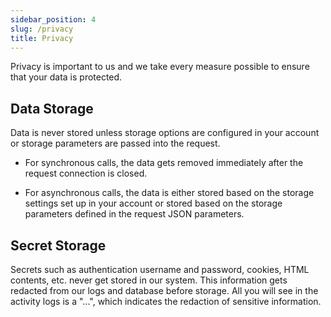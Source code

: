 ```yaml
---
sidebar_position: 4
slug: /privacy
title: Privacy
---
```


Privacy is important to us and we take every measure possible to ensure that your data is protected.

## Data Storage
Data is never stored unless storage options are configured in your account or storage parameters are passed into the request. 

- For synchronous calls, the data gets removed immediately after the request connection is closed.    

- For asynchronous calls, the data is either stored based on the storage settings set up in your account or stored based on the storage parameters defined in the request JSON parameters.

## Secret Storage
Secrets such as authentication username and password, cookies, HTML contents, etc. never get stored in our system. This information gets redacted from our logs and database before storage. All you will see in the activity logs is a "...", which indicates the redaction of sensitive information.


